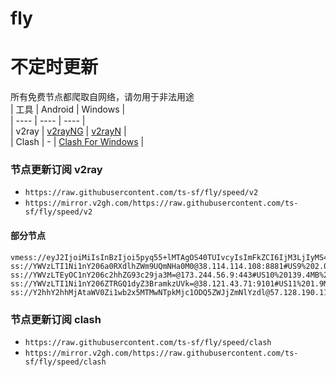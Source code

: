 # fly
# 不定时更新
所有免费节点都爬取自网络，请勿用于非法用途  
|  工具  | Android  | Windows  |  
|  ----  | ----   | ----  |  
| v2ray  | [v2rayNG](https://github.com/2dust/v2rayNG/releases) | [v2rayN](https://github.com/2dust/v2rayN/releases) |  
| Clash  | - | [Clash For Windows](https://github.com/2dust/clashN/releases) | 
  
### 节点更新订阅  v2ray
- `https://raw.githubusercontent.com/ts-sf/fly/speed/v2`  
- `https://mirror.v2gh.com/https://raw.githubusercontent.com/ts-sf/fly/speed/v2`  

#### 部分节点  
``` 
vmess://eyJ2IjoiMiIsInBzIjoi5pyq55+lMTAgOS40TUIvcyIsImFkZCI6IjM3LjIyMS4xMjUuMTU5IiwicG9ydCI6IjMzOTQwIiwiaWQiOiIzNTNlMDc4Ny03MWJjLTQ0MmQtOWM5ZC05MDJmOTAzNTllYjUiLCJhaWQiOiIwIiwic2N5IjoiYXV0byIsIm5ldCI6InRjcCIsInR5cGUiOiJub25lIiwiaG9zdCI6IiIsInBhdGgiOiIiLCJ0bHMiOiIiLCJzbmkiOiIiLCJ0ZXN0X25hbWUiOiIxMCJ9
ss://YWVzLTI1Ni1nY206a0RXdlhZWm9UQmNHa0M0@38.114.114.108:8881#US9%202.0MB%2Fs
ss://YWVzLTEyOC1nY206c2hhZG93c29ja3M=@173.244.56.9:443#US10%20139.4MB%2Fs
ss://YWVzLTI1Ni1nY206ZTRGQ1dyZ3BramkzUVk=@38.121.43.71:9101#US11%201.9MB%2Fs
ss://Y2hhY2hhMjAtaWV0Zi1wb2x5MTMwNTpkMjc1ODQ5ZWJjZmNlYzdl@57.128.190.110:11703#%E6%9C%AA%E7%9F%A548%2010.4MB%2Fs
```
### 节点更新订阅  clash
- `https://raw.githubusercontent.com/ts-sf/fly/speed/clash`  
- `https://mirror.v2gh.com/https://raw.githubusercontent.com/ts-sf/fly/speed/clash`  


